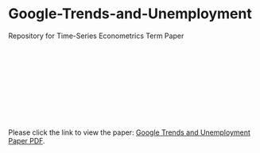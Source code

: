 # Google-Trends-and-Unemployment
Repository for Time-Series Econometrics Term Paper

<object data="https://github.com/jacobsomer/Google-Trends-and-Unemployment/blob/main/Jacob_Somer_Econ_407_Final_Paper_1.pdf" type="application/pdf" width="700px" height="700px">
    <embed src="https://github.com/jacobsomer/Google-Trends-and-Unemployment/blob/main/Jacob_Somer_Econ_407_Final_Paper_1.pdf">
        <p>Please click the link to view the paper: <a href="https://github.com/jacobsomer/Google-Trends-and-Unemployment/blob/main/Jacob_Somer_Econ_407_Final_Paper_1.pdf">Google Trends and Unemployment Paper PDF</a>.</p>
    </embed>
</object>
